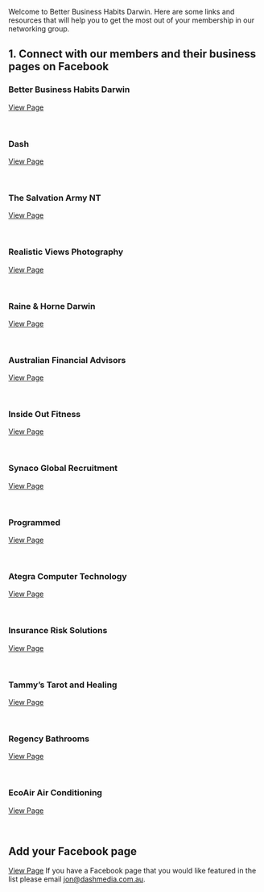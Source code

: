 <div id="fb-root"></div>
<script>(function(d, s, id) {
  var js, fjs = d.getElementsByTagName(s)[0];
  if (d.getElementById(id)) return;
  js = d.createElement(s); js.id = id;
  js.src = "//connect.facebook.net/en_GB/sdk.js#xfbml=1&version=v2.10&appId=195981967128530";
  fjs.parentNode.insertBefore(js, fjs);
}(document, 'script', 'facebook-jssdk'));</script>

Welcome to Better Business Habits Darwin. Here are some links and resources that will help you to get the most out of your membership in our networking group.

## 1. Connect with our members and their business pages on Facebook

### Better Business Habits Darwin

[View Page](https://facebook.com/BBHDarwin)
<div class="fb-like" data-href="https://facebook.com/BBHDarwin" data-layout="button_count" data-action="like" data-size="small" data-show-faces="false" data-share="true"></div>
<br/>

### Dash

[View Page](https://facebook.com/readysetdash)
<div class="fb-like" data-href="https://facebook.com/readysetdash" data-layout="button_count" data-action="like" data-size="small" data-show-faces="false" data-share="true"></div>
<br/>


### The Salvation Army NT

[View Page](https://facebook.com/salvationarmyNT)
<div class="fb-like" data-href="https://facebook.com/salvationarmyNT" data-layout="button_count" data-action="like" data-size="small" data-show-faces="false" data-share="true"></div>
<br/>

### Realistic Views Photography

[View Page](https://facebook.com/RealisticViewsPhotography)
<div class="fb-like" data-href="https://facebook.com/RealisticViewsPhotography" data-layout="button_count" data-action="like" data-size="small" data-show-faces="false" data-share="true"></div>
<br/>


### Raine & Horne Darwin

[View Page](https://facebook.com/RaineandHorneDarwin)
<div class="fb-like" data-href="https://facebook.com/RaineandHorneDarwin" data-layout="button_count" data-action="like" data-size="small" data-show-faces="false" data-share="true"></div>
<br/>


### Australian Financial Advisors

[View Page](https://facebook.com/DarwinAFA)
<div class="fb-like" data-href="https://facebook.com/DarwinAFA" data-layout="button_count" data-action="like" data-size="small" data-show-faces="false" data-share="true"></div>
<br/>


### Inside Out Fitness

[View Page](https://facebook.com/InsideoutFitnessDarwin)
<div class="fb-like" data-href="https://facebook.com/InsideoutFitnessDarwin" data-layout="button_count" data-action="like" data-size="small" data-show-faces="false" data-share="true"></div>
<br/>


### Synaco Global Recruitment

[View Page](https://www.facebook.com/Synaco-Global-Recruitment-Darwin-645793645570823/)
<div class="fb-like" data-href="https://www.facebook.com/Synaco-Global-Recruitment-Darwin-645793645570823/" data-layout="button_count" data-action="like" data-size="small" data-show-faces="false" data-share="true"></div>
<br/>


### Programmed

[View Page](https://www.facebook.com/programmeddarwin/)
<div class="fb-like" data-href="https://www.facebook.com/programmeddarwin/" data-layout="button_count" data-action="like" data-size="small" data-show-faces="false" data-share="true"></div>
<br/>


### Ategra Computer Technology

[View Page](https://facebook.com/AtegraTechnology)
<div class="fb-like" data-href="https://facebook.com/AtegraTechnology" data-layout="button_count" data-action="like" data-size="small" data-show-faces="false" data-share="true"></div>
<br/>


### Insurance Risk Solutions

[View Page](https://facebook.com/insurancerisksolutions)
<div class="fb-like" data-href="https://facebook.com/insurancerisksolutions" data-layout="button_count" data-action="like" data-size="small" data-show-faces="false" data-share="true"></div>
<br/>


### Tammy’s Tarot and Healing

[View Page](https://facebook.com/tammystarotandhealing)
<div class="fb-like" data-href="https://facebook.com/tammystarotandhealing" data-layout="button_count" data-action="like" data-size="small" data-show-faces="false" data-share="true"></div>
<br/>


### Regency Bathrooms

[View Page](https://facebook.com/darwinbathrooms)
<div class="fb-like" data-href="https://facebook.com/darwinbathrooms" data-layout="button_count" data-action="like" data-size="small" data-show-faces="false" data-share="true"></div>
<br/>

### EcoAir Air Conditioning

[View Page](https://facebook.com/EcoAirAirconditioning)
<div class="fb-like" data-href="https://facebook.com/EcoAirAirconditioning" data-layout="button_count" data-action="like" data-size="small" data-show-faces="false" data-share="true"></div>
<br/>


## Add your Facebook page

[View Page]()
If you have a Facebook page that you would like featured in the list please email [jon@dashmedia.com.au](mailto:jon@dashmedia.com.au).
